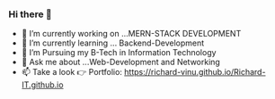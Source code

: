 ### Hi there 👋


- 🔭 I’m currently working on ...MERN-STACK DEVELOPMENT
- 🌱 I’m currently learning ... Backend-Development
- 🤔 I’m Pursuing my B-Tech in Information Technology
- 💬 Ask me about ...Web-Development and Networking
- 📫 Take a look 👉 Portfolio: https://richard-vinu.github.io/Richard-IT.github.io

